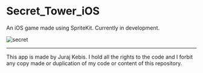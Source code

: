 # Secret_Tower_iOS
An iOS game made using SpriteKit. Currently in development.


![secret](https://user-images.githubusercontent.com/40714602/233935904-c0484767-861f-4fd8-ae55-b055bab9dfe4.gif)


------------------------------------------------------------------------
This app is made by Juraj Kebis. I hold all the rights to the code and I forbit any copy made or duplication of my code or content of this repository.
